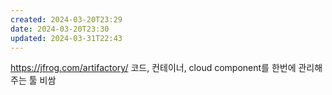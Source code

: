 ```yaml
---
created: 2024-03-20T23:29
date: 2024-03-20T23:30
updated: 2024-03-31T22:43
---
```

https://jfrog.com/artifactory/
코드, 컨테이너, cloud component를 한번에 관리해주는 툴
비쌈